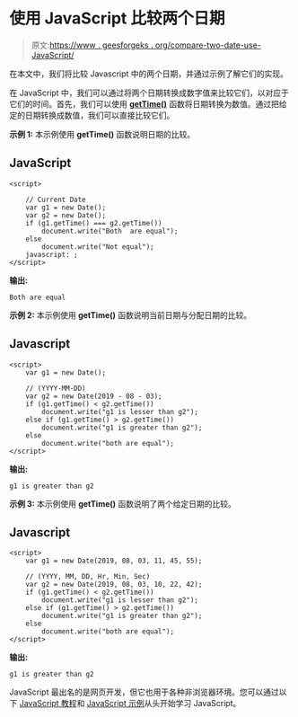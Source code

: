 # 使用 JavaScript 比较两个日期

> 原文:[https://www . geesforgeks . org/compare-two-date-use-JavaScript/](https://www.geeksforgeeks.org/compare-two-dates-using-javascript/)

在本文中，我们将比较 Javascript 中的两个日期，并通过示例了解它们的实现。

在 JavaScript 中，我们可以通过将两个日期转换成数字值来比较它们，以对应于它们的时间。首先，我们可以使用 [**getTime()**](https://www.geeksforgeeks.org/javascript-date-gettime-method/) 函数将日期转换为数值。通过把给定的日期转换成数值，我们可以直接比较它们。

**示例 1:** 本示例使用 **getTime()** 函数说明日期的比较。

## JavaScript

```
<script>

    // Current Date
    var g1 = new Date();
    var g2 = new Date();
    if (g1.getTime() === g2.getTime())
        document.write("Both  are equal");
    else
        document.write("Not equal");
    javascript: ;
</script>
```

**输出:**

```
Both are equal
```

**示例 2:** 本示例使用 **getTime()** 函数说明当前日期与分配日期的比较。

## Javascript

```
<script>
    var g1 = new Date();

    // (YYYY-MM-DD)
    var g2 = new Date(2019 - 08 - 03);
    if (g1.getTime() < g2.getTime())
        document.write("g1 is lesser than g2");
    else if (g1.getTime() > g2.getTime())
        document.write("g1 is greater than g2");
    else
        document.write("both are equal");
</script>
```

**输出:**

```
g1 is greater than g2
```

**示例 3:** 本示例使用 **getTime()** 函数说明了两个给定日期的比较。

## Javascript

```
<script>
    var g1 = new Date(2019, 08, 03, 11, 45, 55);

    // (YYYY, MM, DD, Hr, Min, Sec)
    var g2 = new Date(2019, 08, 03, 10, 22, 42);
    if (g1.getTime() < g2.getTime())
        document.write("g1 is lesser than g2");
    else if (g1.getTime() > g2.getTime())
        document.write("g1 is greater than g2");
    else
        document.write("both are equal");
</script>
```

**输出:**

```
g1 is greater than g2
```

JavaScript 最出名的是网页开发，但它也用于各种非浏览器环境。您可以通过以下 [JavaScript 教程](https://www.geeksforgeeks.org/javascript-tutorial/)和 [JavaScript 示例](https://www.geeksforgeeks.org/javascript-examples/)从头开始学习 JavaScript。